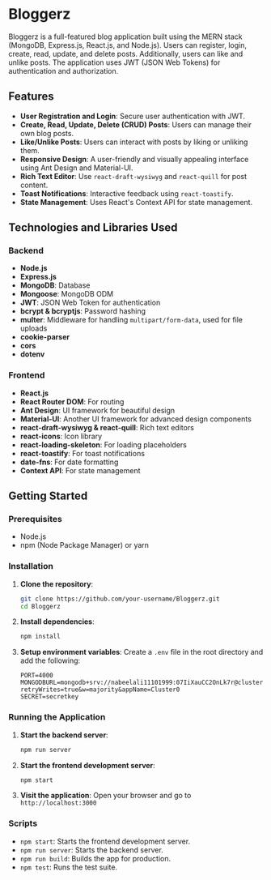 # Bloggerz

Bloggerz is a full-featured blog application built using the MERN stack (MongoDB, Express.js, React.js, and Node.js). Users can register, login, create, read, update, and delete posts. Additionally, users can like and unlike posts. The application uses JWT (JSON Web Tokens) for authentication and authorization.

## Features

- **User Registration and Login**: Secure user authentication with JWT.
- **Create, Read, Update, Delete (CRUD) Posts**: Users can manage their own blog posts.
- **Like/Unlike Posts**: Users can interact with posts by liking or unliking them.
- **Responsive Design**: A user-friendly and visually appealing interface using Ant Design and Material-UI.
- **Rich Text Editor**: Use `react-draft-wysiwyg` and `react-quill` for post content.
- **Toast Notifications**: Interactive feedback using `react-toastify`.
- **State Management**: Uses React's Context API for state management.

## Technologies and Libraries Used

### Backend

- **Node.js**
- **Express.js**
- **MongoDB**: Database
- **Mongoose**: MongoDB ODM
- **JWT**: JSON Web Token for authentication
- **bcrypt & bcryptjs**: Password hashing
- **multer**: Middleware for handling `multipart/form-data`, used for file uploads
- **cookie-parser**
- **cors**
- **dotenv**

### Frontend

- **React.js**
- **React Router DOM**: For routing
- **Ant Design**: UI framework for beautiful design
- **Material-UI**: Another UI framework for advanced design components
- **react-draft-wysiwyg & react-quill**: Rich text editors
- **react-icons**: Icon library
- **react-loading-skeleton**: For loading placeholders
- **react-toastify**: For toast notifications
- **date-fns**: For date formatting
- **Context API**: For state management

## Getting Started

### Prerequisites

- Node.js
- npm (Node Package Manager) or yarn

### Installation

1. **Clone the repository**:

   ```bash
   git clone https://github.com/your-username/Bloggerz.git
   cd Bloggerz
   ```

2. **Install dependencies**:

   ```bash
   npm install
   ```

3. **Setup environment variables**:
   Create a `.env` file in the root directory and add the following:
   ```
   PORT=4000
   MONGODBURL=mongodb+srv://nabeelali11101999:07IiXauCC2OnLk7r@cluster0.wroqja1.mongodb.net/?retryWrites=true&w=majority&appName=Cluster0
   SECRET=secretkey
   ```

### Running the Application

1. **Start the backend server**:

   ```bash
   npm run server
   ```

2. **Start the frontend development server**:

   ```bash
   npm start
   ```

3. **Visit the application**:
   Open your browser and go to `http://localhost:3000`

### Scripts

- `npm start`: Starts the frontend development server.
- `npm run server`: Starts the backend server.
- `npm run build`: Builds the app for production.
- `npm test`: Runs the test suite.
